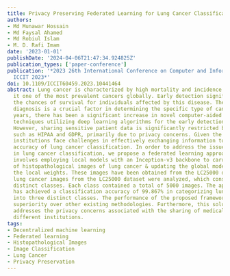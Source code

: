 ```yaml
---
title: Privacy Preserving Federated Learning for Lung Cancer Classification
authors:
- Md Munawar Hossain
- Md Faysal Ahamed
- Md Robiul Islam
- M. D. Rafi Imam
date: '2023-01-01'
publishDate: '2024-04-06T21:47:34.924825Z'
publication_types: ['paper-conference']
publication: '*2023 26th International Conference on Computer and Information Technology,
  ICCIT 2023*'
doi: 10.1109/ICCIT60459.2023.10441464
abstract: Lung cancer is characterized by high mortality and incidence rates, making
  it one of the most prevalent cancers globally. Early detection significantly improves
  the chances of survival for individuals affected by this disease. The histopathological
  diagnosis is a crucial factor in determining the specific type of cancer. In recent
  years, there has been a significant increase in novel computer-aided diagnostic
  techniques utilizing deep learning algorithms for the early detection of lung cancer.
  However, sharing sensitive patient data is significantly restricted by regulations
  such as HIPAA and GDPR, primarily due to privacy concerns. Given the current constraints,
  institutions face challenges in effectively exchanging information to enhance the
  accuracy of lung cancer classification. In order to address the issue of privacy
  in lung cancer classification, we propose a federated learning approach. This methodology
  involves employing local models with an Inception-v3 backbone to carry out the classification
  of histopathological images of lung cancer & updating the global model based on
  the local weights. These images have been obtained from the LC25000 dataset. The
  lung cancer images from the LC25000 dataset were analyzed, which consisted of three
  distinct classes. Each class contained a total of 5000 images. The applied model
  has achieved a classification accuracy of 99.867% in categorizing lung cancer images
  into three distinct classes. The performance of the proposed framework has demonstrated
  superiority over other existing methodologies. Furthermore, this solution effectively
  addresses the privacy concerns associated with the sharing of medical data among
  different institutions.
tags:
- Decentralized machine learning
- Federated learning
- Histopathological Images
- Image Classification
- Lung Cancer
- Privacy Preservation
---
```

